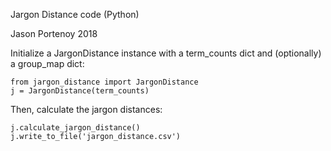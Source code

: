 Jargon Distance code (Python)

Jason Portenoy 2018

Initialize a JargonDistance instance with a term_counts dict and (optionally) a group_map dict:

```
from jargon_distance import JargonDistance
j = JargonDistance(term_counts)
```

Then, calculate the jargon distances:

```
j.calculate_jargon_distance()
j.write_to_file('jargon_distance.csv')
```
